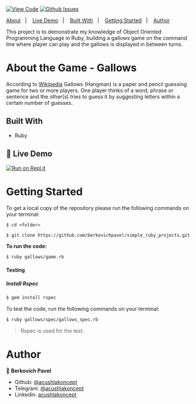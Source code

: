 [![View Code](https://img.shields.io/badge/View%20-Code-green)](https://github.com/berkovichpavel/simple_ruby_projects/tree/master/gallows)
[![Github Issues](https://img.shields.io/badge/GitHub-Issues-orange)](https://github.com/berkovichpavel/simple_ruby_projects/tree/master/gallows/issues)

<a text-align="center" href="#about">About</a>&nbsp;&nbsp;&nbsp;|&nbsp;&nbsp;&nbsp;
<a href="#ldl">Live Demo</a>&nbsp;&nbsp;&nbsp;|&nbsp;&nbsp;&nbsp;
<a href="#bw">Built With</a>&nbsp;&nbsp;&nbsp;|&nbsp;&nbsp;&nbsp;
<a href="#gs">Getting Started</a>&nbsp;&nbsp;&nbsp;|&nbsp;&nbsp;&nbsp;
<a href="#author">Author</a>

This project is to demonstrate my knowledge of Object Oriented Programming Language in Ruby, building a gallows game on the command line where player can play and the gallows is displayed in between turns.

# About the Game - Gallows <a name = "about"></a>

According to [Wikipedia](https://en.wikipedia.org/wiki/Hangman_(game))
Gallows (Hangman)  is a paper and pencil guessing game for two or more players. One player thinks of a word, phrase or sentence and the other(s) tries to guess it by suggesting letters within a certain number of guesses.


## Built With <a name = "bw"></a>

- Ruby

## 🔴 Live Demo <a name = "ldl"></a>

[![Run on Repl.it](https://repl.it/badge/github/berkovichpavel/simple_ruby_projects)](https://simplerubyprojects-1.berkovichpavel.repl.run)


# Getting Started <a name = "gs"></a>

To get a local copy of the repository please run the following commands on your terminal:

```
$ cd <folder>

$ git clone https://github.com/berkovichpavel/simple_ruby_projects.git
```

**To run the code:** 

~~~bash
$ ruby gallows/game.rb
~~~

#### Testing

##### Install Rspec

~~~bash
$ gem install rspec
~~~

To test the code,  run the following commands on your terminal:

~~~bash
$ ruby gallows/spec/gallows_spec.rb
~~~


> Rspec is used for the test.





# Author <a name = "author"></a>

👤 **Berkovich Pavel**

- Github: [@acushlakoncept](https://github.com/berkovichpavel)
- Telegram: [@acushlakoncept](https://t.me/BerkovichPavel)
- Linkedin: [acushlakoncept](https://www.linkedin.com/in/pavel-berkovich-9844251a4/)
